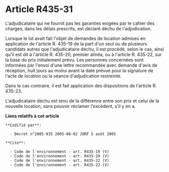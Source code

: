 # Article R435-31

L'adjudicataire qui ne fournit pas les garanties exigées par le cahier des charges, dans les délais prescrits, est déclaré
déchu de l'adjudication. 

Lorsque le lot avait fait l'objet de demandes de location admises en application de l'article R. 435-19 de la part d'un seul
ou de plusieurs candidats autres que l'adjudicataire déchu, il est procédé, selon le cas, ainsi qu'il est dit à l'article R.
435-20, premier alinéa, ou à l'article R. 435-22, sur la base du prix initialement prévu. Les personnes concernées sont
informées par l'envoi d'une lettre recommandée avec demande d'avis de réception, huit jours au moins avant la date prévue
pour la signature de l'acte de location ou la séance d'adjudication restreinte. 

Dans le cas contraire, il est fait application des dispositions de l'article R. 435-23. 

L'adjudicataire déchu est tenu de la différence entre son prix et celui de la nouvelle location, sans pouvoir réclamer
l'excédent, s'il y en a.

**Liens relatifs à cet article**

	**Codifié par**:

	  - Décret n°2005-935 2005-08-02 JORF 5 août 2005

	**Cite**:

	  - Code de l'environnement - art. R435-19 (V)
	  - Code de l'environnement - art. R435-20 (V)
	  - Code de l'environnement - art. R435-22 (V)
	  - Code de l'environnement - art. R435-23 (V)
